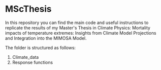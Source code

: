 # MScThesis
In this repository you can find the main code and useful instructions to replicate the results of my Master's Thesis in Climate Physics: Mortality impacts of temperature extremes: Insights from Climate Model Projections and Integration into the MIMOSA Model.

The folder is structured as follows:
1. Climate_data
2. Response functions